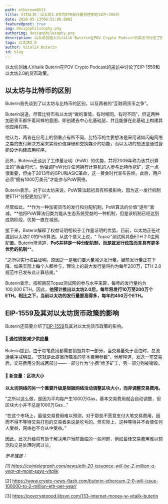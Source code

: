 ```yaml
---
path: ethereum0513
title: VITALIK：以太坊2.0年均ETH发行量将控制在10万~200万
date: 2020-05-13T06:55:00.000Z
featuredpost: true
img: designphilosophy.png
authorimg: designphilosophy.png
description: 以太坊创始人Vitalik Buterin在POV Crypto Podcast的采访中讨论了EIP-1559和以太坊2.0的货币政策。
tags: 以太坊2.0
author: Vitalik Buterin
id: blog
---
```

<!--StartFragment-->

以太坊创始人Vitalik Buterin在POV Crypto Podcast的[采访](https://povcryptopod.libsyn.com/133-internet-money-w-vitalik-buterin)中讨论了EIP-1559和以太坊2.0的货币政策。



## **以太坊与比特币的区别**

Buterin首先谈到了以太坊与比特币的区别，以及两者的“互联网货币之争”。

Buterin说道，尽管比特币和以太坊“做的事情，有时相同，有时不同”，但这两种加密货币都怀着同样的意图，即创建去中心化基础层，并且能够在此基础上构建其他应用程序。

他认为，两者在应用上的侧重点有所不同。比特币的主要想法是采用诸如闪电网络之类的支付解决方案来实现价值存储和交换媒介的功能，而以太坊的想法是通过智能设计构建应用程序。

此外，Buterin还谈到了工作量证明（PoW）的优势，并将2009年称为该共识算法的“黄金时代”。他强调PoW允许任何拥有计算机的人参与比特币挖矿，这一点很重要，但由于2013年的GPU和ASIC革命，这一黄金时代宣布告终。此后，用户必须“拥有1000万美元”才能参与PoW网络。

Buterin表示，对于以太坊来说，PoW算法起初具有积极影响，因为这一发行机制使ETH“分配更加公平”。

尽管如此，**作为一种加密货币的发行和分配机制，PoW算法的价值“逐年”衰减。**他将PoW算法归类为能从生态系统受益的一种机制，但是该机制已经达到成熟阶段，优势一直在减弱。

接下来，Buterin解释了权益证明相较于工作量证明的优势。目前，以太坊正在过渡到以太坊2.0的PoS算法。从这个意义上说，“ Topaz”测试网具备ETH 2.0主网配置。Buterin澄清道，**PoS并非是一种分配机制，而是就发行政策而言具有更多优势的机制****。



“之所以实行权益证明，原因之一是我们要大量减少发行量。目前发行量正在下降。如果实际上每个人都参与，理论上的最大发行量将约为每年200万，ETH 2.0规范中已发布此计算结果。”

Buterin表示，按照目前Topaz测试网的参与水平来算，每年的发行量约为100,000 ETH。因此，**他预计推出以太坊2.0后，每年将发行10万至200万个ETH。相比之下，当前以太坊的发行量要高得多，每年约450万个ETH。**

## EIP-1559及其对以太坊货币政策的影响

Buterin还简要介绍了[EIP-1559](https://www.crypto-news-flash.com/experts-agree-bitcoin-halving-not-priced-in-ethereum-supply-shock/)及其对以太坊货币政策的影响。

#### 🔻 通过销毁减少供应量

Buterin提到，由于每笔费用都需要销毁其中一部分，当交易量处于高位时，总流通量净减明显。“这就是此提案所瞄准的基本费用参数”，他解释道，发送一笔交易后，交易费用分割成两部分——一部分作为“小费”给予矿工，另一部分则被销毁。

#### 🔻 新变量：区块大小

**以太坊网络的另一个重要升级是根据网络活动调整区块大小，而非调整交易费用。**



“之所以这么做，是因为平均每产生1000万Gas，基本交易费用就会自动调整，但区块大小并不总是1000万Gas…”

“在这个市场上，最佳交易费用难以预测，对于那些不愿意支付大笔交易费用，因而不得不等待交易打包的交易者来说是吃亏的。但实际上，这种等待并不会使任何人受益，网络也不会从中受益。”

因此，此次升级将有助于解决用户当前面临的一些问题，例如最佳交易费用难以预测和交易处理时间过长。



*参考链接：*

*\[1] <https://cointelegraph.com/news/eth-20-issuance-will-be-2-million-a-year-at-most-says-vitalik>*

\[2] <https://www.crypto-news-flash.com/buterin-ethereum-2-0-will-issue-100000-to-2-million-eth-per-year/>

\[3] <https://povcryptopod.libsyn.com/133-internet-money-w-vitalik-buterin>

<!--EndFragment-->